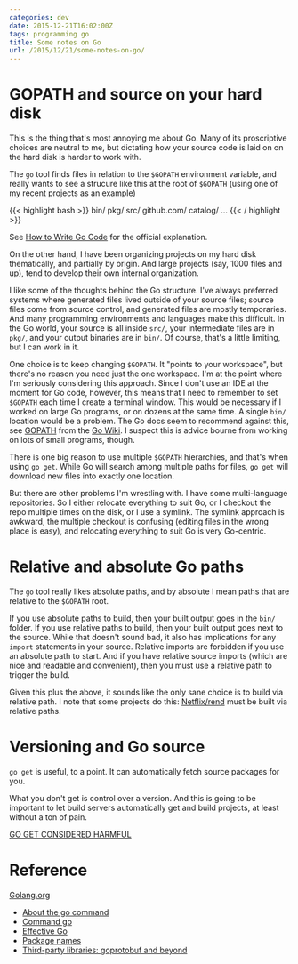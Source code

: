 ```yaml
---
categories: dev
date: 2015-12-21T16:02:00Z
tags: programming go
title: Some notes on Go
url: /2015/12/21/some-notes-on-go/
---
```


# GOPATH and source on your hard disk

This is the thing that's most annoying me about Go. Many of its proscriptive choices
are neutral to me, but dictating how your source code is laid on on the hard disk
is harder to work with.

The ```go``` tool finds files in relation to the ```$GOPATH``` environment variable,
and really wants to see a strucure like this at the root of ```$GOPATH``` (using one
of my recent projects as an example)

{{< highlight bash >}}
bin/
pkg/
src/
  github.com/
    catalog/
      ...
{{< / highlight >}}

See [How to Write Go Code](https://golang.org/doc/code.html) for the official explanation.

On the other hand, I have been organizing projects on my hard disk thematically, and
partially by origin. And large projects (say, 1000 files and up), tend to develop
their own internal organization.

I like some of the thoughts behind the Go structure. I've always preferred systems where
generated files lived outside of your source files; source files come from source control,
and generated files are mostly temporaries. And many programming environments and languages
make this difficult. In the Go world, your source is all inside ```src/```, your intermediate
files are in ```pkg/```, and your output binaries are in ```bin/```. Of course, that's a
little limiting, but I can work in it.

One choice is to keep changing ```$GOPATH```. It "points to your workspace", but there's no
reason you need just the one workspace. I'm at the point where I'm seriously considering
this approach. Since I don't use an IDE at the moment for Go code, however, this means that
I need to remember to set ```$GOPATH``` each time I create a terminal window. This would be
necessary if I worked on large Go programs, or on dozens at the same time. A single ```bin/```
location would be a problem. The Go docs seem to recommend against this, see
[GOPATH](https://github.com/golang/go/wiki/GOPATH) from the [Go Wiki](https://github.com/golang/go/wiki).
I suspect this is advice bourne from working on lots of small programs, though.

There is one big reason to use multiple ```$GOPATH``` hierarchies, and that's when using ```go get```.
While Go will search among multiple paths for files, ```go get``` will download new files into
exactly one location.

But there are other problems I'm wrestling with. I have some multi-language repositories. So
I either relocate everything to suit Go, or I checkout the repo multiple times on the disk, or
I use a symlink. The symlink approach is awkward, the multiple checkout is confusing (editing
files in the wrong place is easy), and relocating everything to suit Go is very Go-centric.

# Relative and absolute Go paths

The ```go``` tool really likes absolute paths, and by absolute I mean paths that are relative
to the ```$GOPATH``` root.

If you use absolute paths to build, then your built output goes in the ```bin/``` folder. If
you use relative paths to build, then your built output goes next to the source. While that
doesn't sound bad, it also has implications for any ```import``` statements in your source.
Relative imports are forbidden if you use an absolute path to start. And if you have relative
source imports (which are nice and readable and convenient), then you must use a relative
path to trigger the build.

Given this plus the above, it sounds like the only sane choice is to build via relative path.
I note that some projects do this: [Netflix/rend](https://github.com/Netflix/rend) must be
built via relative paths.

# Versioning and Go source

```go get``` is useful, to a point. It can automatically fetch source packages for you.

What you don't get is control over a version. And this is going to be important to let build
servers automatically get and build projects, at least without a ton of pain.

[GO GET CONSIDERED HARMFUL](http://0x74696d.com/posts/go-get-considered-harmful/)

# Reference

[Golang.org](https://golang.org/)

* [About the go command](https://golang.org/doc/articles/go_command.html)
* [Command go](https://golang.org/cmd/go/)
* [Effective Go](https://golang.org/doc/effective_go.html)
* [Package names](https://blog.golang.org/package-names)
* [Third-party libraries: goprotobuf and beyond](https://blog.golang.org/third-party-libraries-goprotobuf-and)
